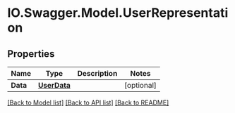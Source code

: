 # IO.Swagger.Model.UserRepresentation
## Properties

Name | Type | Description | Notes
------------ | ------------- | ------------- | -------------
**Data** | [**UserData**](UserData.md) |  | [optional] 

[[Back to Model list]](../README.md#documentation-for-models) [[Back to API list]](../README.md#documentation-for-api-endpoints) [[Back to README]](../README.md)

